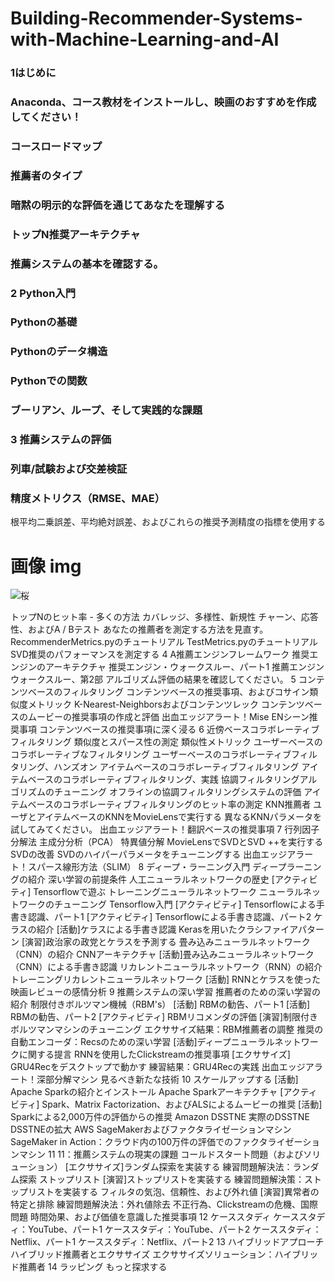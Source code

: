# Building-Recommender-Systems-with-Machine-Learning-and-AI

### 1はじめに

### Anaconda、コース教材をインストールし、映画のおすすめを作成してください！

### コースロードマップ

### 推薦者のタイプ

### 暗黙の明示的な評価を通じてあなたを理解する

### トップN推奨アーキテクチャ

### 推薦システムの基本を確認する。

### 2 Python入門

### Pythonの基礎

### Pythonのデータ構造

### Pythonでの関数

### ブーリアン、ループ、そして実践的な課題

### 3 推薦システムの評価

### 列車/試験および交差検証

### 精度メトリクス（RMSE、MAE）

根平均二乗誤差、平均絶対誤差、およびこれらの推奨予測精度の指標を使用する

# 画像 img
![桜](test.jpg)


トップNのヒット率 - 多くの方法
カバレッジ、多様性、新規性
チャーン、応答性、およびA / Bテスト
あなたの推薦者を測定する方法を見直す。
RecommenderMetrics.pyのチュートリアル
TestMetrics.pyのチュートリアル
SVD推奨のパフォーマンスを測定する
4 A推薦エンジンフレームワーク
推奨エンジンのアーキテクチャ
推奨エンジン・ウォークスルー、パート1
推薦エンジンウォークスルー、第2部
アルゴリズム評価の結果を確認してください。
5 コンテンツベースのフィルタリング
コンテンツベースの推奨事項、およびコサイン類似度メトリック
K-Nearest-Neighborsおよびコンテンツレック
コンテンツベースのムービーの推奨事項の作成と評価
出血エッジアラート！Mise ENシーン推奨事項
コンテンツベースの推奨事項に深く浸る
6 近傍ベースコラボレーティブフィルタリング
類似度とスパース性の測定
類似性メトリック
ユーザーベースのコラボレーティブなフィルタリング
ユーザーベースのコラボレーティブフィルタリング、ハンズオン
アイテムベースのコラボレーティブフィルタリング
アイテムベースのコラボレーティブフィルタリング、実践
協調フィルタリングアルゴリズムのチューニング
オフラインの協調フィルタリングシステムの評価
アイテムベースのコラボレーティブフィルタリングのヒット率の測定
KNN推薦者
ユーザとアイテムベースのKNNをMovieLensで実行する
異なるKNNパラメータを試してみてください。
出血エッジアラート！翻訳ベースの推奨事項
7 行列因子分解法
主成分分析（PCA）
特異値分解
MovieLensでSVDとSVD ++を実行する
SVDの改善
SVDのハイパーパラメータをチューニングする
出血エッジアラート！スパース線形方法（SLIM）
8 ディープ・ラーニング入門
ディープラーニングの紹介
深い学習の前提条件
人工ニューラルネットワークの歴史
[アクティビティ] Tensorflowで遊ぶ
トレーニングニューラルネットワーク
ニューラルネットワークのチューニング
Tensorflow入門
[アクティビティ] Tensorflowによる手書き認識、パート1
[アクティビティ] Tensorflowによる手書き認識、パート2
ケラスの紹介
[活動]ケラスによる手書き認識
Kerasを用いたクラシファイアパターン
[演習]政治家の政党とケラスを予測する
畳み込みニューラルネットワーク（CNN）の紹介
CNNアーキテクチャ
[活動]畳み込みニューラルネットワーク（CNN）による手書き認識
リカレントニューラルネットワーク（RNN）の紹介
トレーニングリカレントニューラルネットワーク
[活動] RNNとケラスを使った映画レビューの感情分析
9 推薦システムの深い学習
推薦者のための深い学習の紹介
制限付きボルツマン機械（RBM's）
[活動] RBMの勧告、パート1
[活動] RBMの勧告、パート2
[アクティビティ] RBMリコメンダの評価
[演習]制限付きボルツマンマシンのチューニング
エクササイズ結果：RBM推薦者の調整
推奨の自動エンコーダ：Recsのための深い学習
[活動]ディープニューラルネットワークに関する提言
RNNを使用したClickstreamの推奨事項
[エクササイズ] GRU4Recをデスクトップで動かす
練習結果：GRU4Recの実践
出血エッジアラート！深部分解マシン
見るべき新たな技術
10 スケールアップする
[活動] Apache Sparkの紹介とインストール
Apache Sparkアーキテクチャ
[アクティビティ] Spark、Matrix Factorization、およびALSによるムービーの推奨
[活動] Sparkによる2,000万件の評価からの推奨
Amazon DSSTNE
実際のDSSTNE
DSSTNEの拡大
AWS SageMakerおよびファクタライゼーションマシン
SageMaker in Action：クラウド内の100万件の評価でのファクタライゼーションマシン
11 11：推薦システムの現実の課題
コールドスタート問題（およびソリューション）
[エクササイズ]ランダム探索を実装する
練習問題解決法：ランダム探索
ストップリスト
[演習]ストップリストを実装する
練習問題解決策：ストップリストを実装する
フィルタの気泡、信頼性、および外れ値
[演習]異常者の特定と排除
練習問題解決法：外れ値除去
不正行為、Clickstreamの危機、国際問題
時間効果、および価値を意識した推奨事項
12 ケーススタディ
ケーススタディ：YouTube、パート1
ケーススタディ：YouTube、パート2
ケーススタディ：Netflix、パート1
ケーススタディ：Netflix、パート2
13 ハイブリッドアプローチ
ハイブリッド推薦者とエクササイズ
エクササイズソリューション：ハイブリッド推薦者
14 ラッピング
もっと探求する
